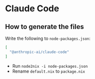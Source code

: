 # Claude Code

## How to generate the files

Write the following to `node-packages.json`:
```json
[
  "@anthropic-ai/claude-code"
]
```

- Run `node2nix -i node-packages.json`
- Rename `default.nix` to `package.nix`

